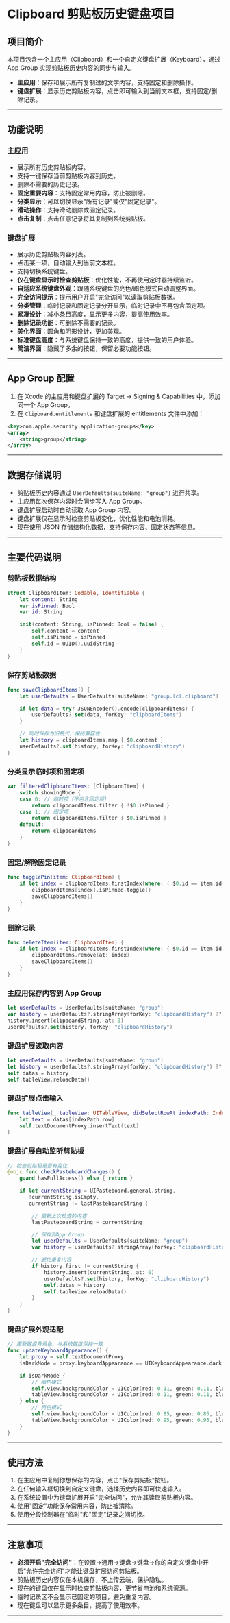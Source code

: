 # Clipboard 剪贴板历史键盘项目

## 项目简介

本项目包含一个主应用（Clipboard）和一个自定义键盘扩展（Keyboard），通过 App Group 实现剪贴板历史内容的同步与输入。

- **主应用**：保存和展示所有复制过的文字内容，支持固定和删除操作。
- **键盘扩展**：显示历史剪贴板内容，点击即可输入到当前文本框，支持固定/删除记录。

---

## 功能说明

### 主应用

- 展示所有历史剪贴板内容。
- 支持一键保存当前剪贴板内容到历史。
- 删除不需要的历史记录。
- **固定重要内容**：支持固定常用内容，防止被删除。
- **分类显示**：可以切换显示"所有记录"或仅"固定记录"。
- **滑动操作**：支持滑动删除或固定记录。
- **点击复制**：点击任意记录将其复制到系统剪贴板。

### 键盘扩展

- 展示历史剪贴板内容列表。
- 点击某一项，自动输入到当前文本框。
- 支持切换系统键盘。
- **仅在键盘显示时检查剪贴板**：优化性能，不再使用定时器持续监听。
- **自适应系统键盘外观**：跟随系统键盘的亮色/暗色模式自动调整界面。
- **完全访问提示**：提示用户开启"完全访问"以读取剪贴板数据。
- **分类管理**：临时记录和固定记录分开显示，临时记录中不再包含固定项。
- **紧凑设计**：减小条目高度，显示更多内容，提高使用效率。
- **删除记录功能**：可删除不需要的记录。
- **美化界面**：圆角和阴影设计，更加美观。
- **标准键盘高度**：与系统键盘保持一致的高度，提供一致的用户体验。
- **简洁界面**：隐藏了多余的按钮，保留必要功能按钮。

---

## App Group 配置

1. 在 Xcode 的主应用和键盘扩展的 Target -> Signing & Capabilities 中，添加同一个 App Group。
2. 在 `Clipboard.entitlements` 和键盘扩展的 entitlements 文件中添加：

```xml
<key>com.apple.security.application-groups</key>
<array>
    <string>group</string>
</array>
```

---

## 数据存储说明

- 剪贴板历史内容通过 `UserDefaults(suiteName: "group")` 进行共享。
- 主应用每次保存内容时会同步写入 App Group。
- 键盘扩展启动时自动读取 App Group 内容。
- 键盘扩展仅在显示时检查剪贴板变化，优化性能和电池消耗。
- 现在使用 JSON 存储结构化数据，支持保存内容、固定状态等信息。

---

## 主要代码说明

### 剪贴板数据结构

```swift
struct ClipboardItem: Codable, Identifiable {
    let content: String
    var isPinned: Bool
    var id: String

    init(content: String, isPinned: Bool = false) {
        self.content = content
        self.isPinned = isPinned
        self.id = UUID().uuidString
    }
}
```

### 保存剪贴板数据

```swift
func saveClipboardItems() {
    let userDefaults = UserDefaults(suiteName: "group.lcl.clipboard")

    if let data = try? JSONEncoder().encode(clipboardItems) {
        userDefaults?.set(data, forKey: "clipboardItems")
    }

    // 同时保存为旧格式，保持兼容性
    let history = clipboardItems.map { $0.content }
    userDefaults?.set(history, forKey: "clipboardHistory")
}
```

### 分类显示临时项和固定项

```swift
var filteredClipboardItems: [ClipboardItem] {
    switch showingMode {
    case 0: // 临时项（不包含固定项）
        return clipboardItems.filter { !$0.isPinned }
    case 1: // 固定项
        return clipboardItems.filter { $0.isPinned }
    default:
        return clipboardItems
    }
}
```

### 固定/解除固定记录

```swift
func togglePin(item: ClipboardItem) {
    if let index = clipboardItems.firstIndex(where: { $0.id == item.id }) {
        clipboardItems[index].isPinned.toggle()
        saveClipboardItems()
    }
}
```

### 删除记录

```swift
func deleteItem(item: ClipboardItem) {
    if let index = clipboardItems.firstIndex(where: { $0.id == item.id }) {
        clipboardItems.remove(at: index)
        saveClipboardItems()
    }
}
```

### 主应用保存内容到 App Group

```swift
let userDefaults = UserDefaults(suiteName: "group")
var history = userDefaults?.stringArray(forKey: "clipboardHistory") ?? []
history.insert(clipboardString, at: 0)
userDefaults?.set(history, forKey: "clipboardHistory")
```

### 键盘扩展读取内容

```swift
let userDefaults = UserDefaults(suiteName: "group")
let history = userDefaults?.stringArray(forKey: "clipboardHistory") ?? []
self.datas = history
self.tableView.reloadData()
```

### 键盘扩展点击输入

```swift
func tableView(_ tableView: UITableView, didSelectRowAt indexPath: IndexPath) {
    let text = datas[indexPath.row]
    self.textDocumentProxy.insertText(text)
}
```

### 键盘扩展自动监听剪贴板

```swift
// 检查剪贴板是否有变化
@objc func checkPasteboardChanges() {
    guard hasFullAccess() else { return }

    if let currentString = UIPasteboard.general.string,
       !currentString.isEmpty,
       currentString != lastPasteboardString {

        // 更新上次检查的内容
        lastPasteboardString = currentString

        // 保存到App Group
        let userDefaults = UserDefaults(suiteName: "group")
        var history = userDefaults?.stringArray(forKey: "clipboardHistory") ?? []

        // 避免重复内容
        if history.first != currentString {
            history.insert(currentString, at: 0)
            userDefaults?.set(history, forKey: "clipboardHistory")
            self.datas = history
            self.tableView.reloadData()
        }
    }
}
```

### 键盘扩展外观适配

```swift
// 更新键盘背景色，与系统键盘保持一致
func updateKeyboardAppearance() {
    let proxy = self.textDocumentProxy
    isDarkMode = proxy.keyboardAppearance == UIKeyboardAppearance.dark

    if isDarkMode {
        // 暗色模式
        self.view.backgroundColor = UIColor(red: 0.11, green: 0.11, blue: 0.12, alpha: 1.0)
        tableView.backgroundColor = UIColor(red: 0.11, green: 0.11, blue: 0.12, alpha: 1.0)
    } else {
        // 亮色模式
        self.view.backgroundColor = UIColor(red: 0.85, green: 0.85, blue: 0.85, alpha: 1.0)
        tableView.backgroundColor = UIColor(red: 0.95, green: 0.95, blue: 0.95, alpha: 1.0)
    }
}
```

---

## 使用方法

1. 在主应用中复制你想保存的内容，点击"保存剪贴板"按钮。
2. 在任何输入框切换到自定义键盘，选择历史内容即可快速输入。
3. 在系统设置中为键盘扩展开启"完全访问"，允许其读取剪贴板内容。
4. 使用"固定"功能保存常用内容，防止被清除。
5. 使用分段控制器在"临时"和"固定"记录之间切换。

---

## 注意事项

- **必须开启"完全访问"**：在设置->通用->键盘->键盘->你的自定义键盘中开启"允许完全访问"才能让键盘扩展访问剪贴板。
- 剪贴板历史内容仅在本机保存，不上传云端，保护隐私。
- 现在的键盘仅在显示时检查剪贴板内容，更节省电池和系统资源。
- 临时记录区不会显示已固定的项目，避免重复内容。
- 现在键盘可以显示更多条目，提高了使用效率。

---
